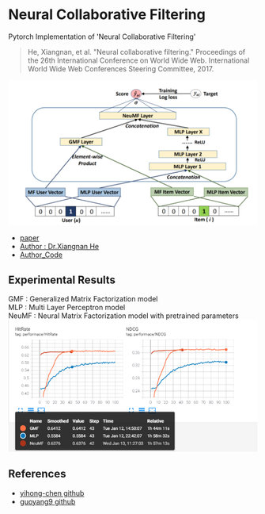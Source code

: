 # Neural Collaborative Filtering
Pytorch Implementation of 'Neural Collaborative Filtering'   
> He, Xiangnan, et al. "Neural collaborative filtering." Proceedings of the 26th International Conference on World Wide Web. International World Wide Web Conferences Steering Committee, 2017.

![NCF](./img/model_description_1.PNG)  

* [paper](https://arxiv.org/abs/1708.05031)
* [Author : Dr.Xiangnan He](http://staff.ustc.edu.cn/~hexn/)
* [Author_Code](https://github.com/hexiangnan/neural_collaborative_filtering)

## Experimental Results
GMF : Generalized Matrix Factorization model  
MLP : Multi Layer Perceptron model  
NeuMF : Neural Matrix Factorization model with pretrained parameters  
![exp_1](./img/exp_1.PNG)  



## References
* [yihong-chen github](https://github.com/yihong-chen/neural-collaborative-filtering)
* [guoyang9 github](https://github.com/guoyang9/NCF)
